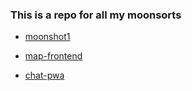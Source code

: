 ### This is a repo for all my moonsorts

- [moonshot1](https://moonsort-test-one.vercel.app)

- [map-frontend](https://map-frontend-challenge-one.vercel.app)

- [chat-pwa](https://chats-pwa.vercel.app)

